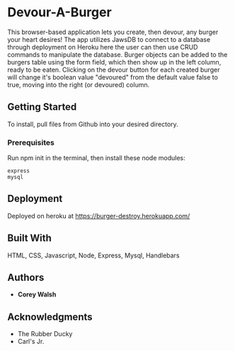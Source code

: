 # Devour-A-Burger

This browser-based application lets you create, then devour, any burger your heart desires! The app utilizes JawsDB to connect to a database through deployment on Heroku here the user can then use CRUD commands to manipulate the database. Burger objects can be added to the burgers table using the form field, which then show up in the left column, ready to be eaten. Clicking on the devour button for each created burger will change it's boolean value "devoured" from the default value false to true, moving into the right (or devoured) column. 

## Getting Started

To install, pull files from Github into your desired directory.

### Prerequisites

Run npm init in the terminal, then install these node modules:

```
express
mysql
```

## Deployment

Deployed on heroku at https://burger-destroy.herokuapp.com/

## Built With

HTML, CSS, Javascript, Node, Express, Mysql, Handlebars

## Authors

* **Corey Walsh** 

## Acknowledgments

* The Rubber Ducky
* Carl's Jr.
